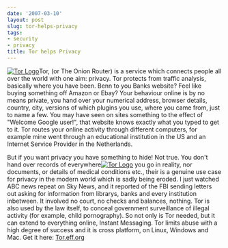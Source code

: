 ```yaml
---
date: '2007-03-10'
layout: post
slug: tor-helps-privacy
tags:
- security
- privacy
title: Tor helps Privacy
---
```


[![Tor
Logo](http://img89.imageshack.us/img89/3386/efftorlogo400x282kw9.jpg "Tor Logo")](http://img89.imageshack.us/my.php?image=efftorlogo400x282kw9.jpg "Tor Logo")Tor,
(or The Onion Router) is a service which connects people all over the
world with one aim: privacy. Tor protects from traffic analysis,
basically where you have been. Benn to you Banks website? Feel like
buying something off Amazon or Ebay? Your behaviour online is by no
means private, you hand over your numerical address, browser details,
country, city, versions of which plugins you use, where you came from,
just to name a few. You may have seen on sites something to the effect
of "Welcome Google user!", that website knows exactly what you typed to
get to it. Tor routes your online activity through different computers,
for example mine went through an educational institution in the US and
an Internet Service Provider in the Netherlands.  
  
But if you want privacy you have something to hide! Not true. You don't
hand over records of everywhere[![Tor
Logo](http://img207.imageshack.us/img207/4282/torlogost0.png "Tor Logo")](http://img207.imageshack.us/my.php?image=torlogost0.png "Tor Logo")
you go in reality, nor documents, or details of medical conditions etc.,
their is a genuine use case for privacy in the modern world which is
sadly being eroded. I just watched ABC news repeat on Sky News, and it
reported of the FBI sending letters out asking for information from
librarys, banks and every institution inbetween. It involved no court,
no checks and balances, nothing. Tor is also used by the law itself, to
conceal government surveillance of illegal activity (for example, child
pornography). So not only is Tor needed, but it can extend to everything
online, Instant Messaging. Tor limits abuse with a high degree of
success and it is cross platform, on Linux, Windows and Mac. Get it
here: [Tor.eff.org](http://tor.eff.org/download.html.en "TOR")